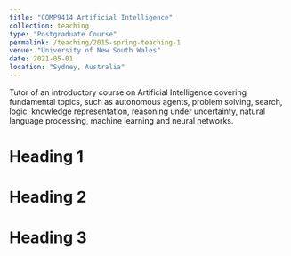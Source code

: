 ```yaml
---
title: "COMP9414 Artificial Intelligence"
collection: teaching
type: "Postgraduate Course"
permalink: /teaching/2015-spring-teaching-1
venue: "University of New South Wales"
date: 2021-05-01
location: "Sydney, Australia"
---
```

Tutor of an introductory course on Artificial Intelligence covering fundamental topics, such as autonomous agents, problem solving, search, logic, knowledge representation, reasoning under uncertainty, natural language processing, machine learning and neural networks.

Heading 1
======

Heading 2
======

Heading 3
======
